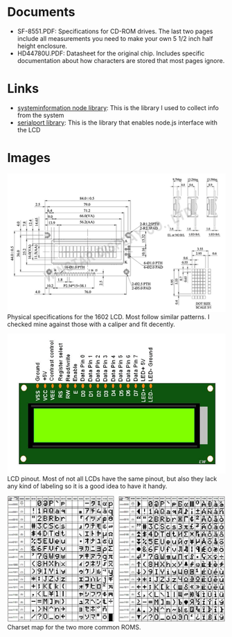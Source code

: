# Documents
* SF-8551.PDF: Specifications for CD-ROM drives. The last two pages include all measurements you need to make your own 5 1/2 inch half height enclosure.
* HD44780U.PDF: Datasheet for the original chip. Includes specific documentation about how characters are stored that most pages ignore.

# Links
* [systeminformation node library](https://systeminformation.io): This is the library I used to collect info from the system
* [serialport library](https://serialport.io): This is the library that enables node.js interface with the LCD

# Images
![LCD Specs](./WH1602A-1.jpg)
Physical specifications for the 1602 LCD. Most follow similar patterns. I checked mine against those with a caliper and fit decently.

![LCD Pinout](./16X2-LCD-Pinout.png)
LCD pinout. Most of not all LCDs have the same pinout, but also they lack any kind of labeling so it is a good idea to have it handy.

![LCD Charset](./LCDs_12_CharSet_01.jpg)
Charset map for the two more common ROMS. 
